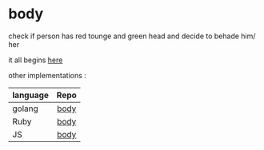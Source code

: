 # body
check if person has red tounge and green head and decide to behade him/ her 

it all begins [here](https://twitter.com/mamal72/status/820339540040753152)

other implementations :


| language      | Repo             |
| ------------- |:-------------:   |
| golang        | [body](https://github.com/arastu/body/)    |
| Ruby          | [body](https://github.com/prp-e/body)    |
| JS            | [body](https://github.com/mamal72/body)   |





